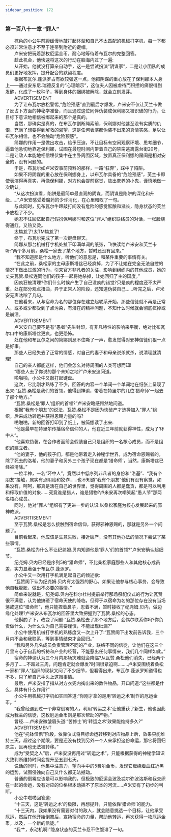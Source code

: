 ```yaml
---
sidebar_position: 172
---
```

### 第一百八十一章 “罪人”  


　　棕色的小公牛前蹄缓慢地敲打起体型和自己不太匹配的机械打字机，每一下都必须非常注意才不至于连带到附近的键帽。  
　　卢米安把玩着那枚厄运金币，耐心地等待着布瓦尔的完整回答。  
　　趁此机会，他快速将这次的行动在脑海内过了一遍:  
　　从开始，他就没打算亲自动手，这一是尝试扮演“阴谋家”，二是让小团队的成员们更好地发挥，提升配合的默契程度。  
　　根据布瓦尔.蓬派罗占有欲较强这一点，他把阴谋的重心放在了保利娜本人身上——通过安东尼.瑞德反复的“心理暗示”，这位夫人因被虐待而积攒的痛恨得到发酵，化成了一枚种子，等到身体的捆绑被解除，就会立刻发芽。  
　　ADVERTISEMENT  
　　为了让布瓦尔放松警惕,“危险预感”直到最后才爆发，卢米安不仅让芙兰卡做了反占卜方面的神秘学准备，而且通过这位同伴伪装成保利娜又被识破的行为，让目标下意识地相信被绑起来的那个是真的。  
　　当然，那确实是真的，在布瓦尔割断绳索前，保利娜对他甚至没有实质的仇恨，充满了想要得到解救的渴望，这是任何表演都伪装不出来的真情实感，足以让布瓦尔相信，也不会触动“危险预感”。  
　　简娜的作用一是做出攻击，给予压迫，不让目标有空闲观察环境、思考细节，逼着他急切地靠近保利娜，试图在最短时间内带着自己的禁脔逃离露台街20号，二是让敌人本能地相信埋伏集中在主卧周围区域，放置真正保利娜的房间是相对安全的，没有问题的。  
　　于是，布瓦尔如卢米安事前预料的那样，一路“狂奔”，踩中了陷阱。  
　　如果不将阴谋的重心放在保利娜身上，以布瓦尔具备的“危险预感”，芙兰卡即使表演得再真实，再像保利娜，对方也会提前察觉，放出豢养的小鬼，谨慎地做一次确认。  
　　“从这次扮演看，陷阱是最简单最直观的阴谋，而阴谋是陷阱的深化和升级...…”卢米安感受着魔药的少许消化，在心里暗叹了一句。  
　　与此同时，见布瓦尔牛蹄敲打间没有危险的感觉酝酿和滋长，隐身状态的芙兰卡放松了不少。  
　　她忍不住回忆起自己假扮保利娜时和这位“罪人”组织联络员的对话，一张脸烧得通红，又热又烫。  
　　太尴尬了!太TM尴尬了!  
　　终于，布瓦尔完成了第一次键盘聊天。  
　　简娜从那台机械打字机处扯下印满单词的纸张，飞快读给卢米安和芙兰卡听:“两个多月前，桑松一家去了某个地方，暂时还没有回来。”  
　　“我不知道那是什么地方，听他们的意思是，和某件重要的事情有关。  
　　“在此之前，桑松家的主母康斯塔丝已经疯掉，为了不让她在完全无法自控的情况下做出过激的行为，引来官方非凡者的关注，影响到组织内的其他成员，她的丈夫瓦赞.桑松连同他们的孩子一起将她杀掉，让她回归了主的国度。”  
　　因疯狂被清理?你们什么时候产生了自己没疯的错觉?只是疯的程度还不太严重，处在部分观点扭曲，异于正常人的阶段，还知道伪装自己……听完之后，卢米安无声咕哝了几句。  
　　在他看来，从与宿命为名的那位存在建立起联系开始，那些信徒就不再是正常人，或多或少都受到了点污染，有潜在的精神问题，不知什么时候就会彻底疯掉或是崩溃。  
　　ADVERTISEMENT  
　　卢米安自己要不是有“愚者”先生封印，有非凡特性的影响来平衡，绝对比布瓦尔口中的康斯塔丝更疯，也更恐怖。  
　　处在他和布瓦尔之间的简娜则忍不住嘶了一声，愈发觉得对邪神信徒们狠一点是好事。  
　　那些人已经失去了正常的情感，对自己的妻子和母亲说杀就杀，说清理就清理!  
　　自己的亲人都能这样，他们会怎么对待周围的人类可想而知!  
　　“哪些人去了你说的那个未知之地?”卢米安追问道。  
　　啪啪啪，小公牛又敲打起键盘。  
　　这次，它比刚才熟练了不少，回答的内容一个单词一个单词地在纸张上呈现了出来:“瓦赞.桑松是我们的首领，他得到神谕，带着在特里尔的几位‘猎命师’一起去了那个地方。”  
　　“瓦赞.桑松是‘罪人’组织的首领?”卢米安略感愕然地问道。  
　　根据“我有个朋友”的说法，瓦赞.桑松不是因为快破产才选择加入“罪人”组织，后来成功转运并获得恩赐力量的吗?  
　　啪啪啪，新的回答打印到了纸上，被简娜读了出来:  
　　“他是最早在特里尔传播宿命信仰的人，他在近三年前就获得神性，成为了‘环中人“。  
　　“他喜欢伪装，在合作者面前会假装自己只是组织的一名核心成员，而不是组织的建立者。  
　　“他的妻子，他的孩子们，都是他带着走入神秘学世界，成为宿命恩赐者的，除了死去的洛希，他的妻子和另外三个孩子现在都是‘猎命师’，当然，康斯塔丝已经被清除。”  
　　一位半神，一名“环中人”，竟然以中低序列非凡者的身份和“洛基”、“我有个朋友”接触，属实有点阴险和狡诈……也不知道“我有个朋友”他们有没有察觉，如果没有，呵呵，那真是活在自己的世界里，觉得周围的人都是蠢货，都是可以利用和榨取价值的对象……究竟谁是猎人，谁是猎物?卢米安再次嘲笑起“愚人节”那两名核心成员。  
　　同时，他对“罪人”组织有了更进一步的认识:以桑松家庭为核心发展起来的邪神教派。  
　　ADVERTISEMENT  
　　至于瓦赞.桑松是怎么接触到宿命信仰，获得邪神恩赐的，那就是另外一个问题了。  
　　目前看起来，他应该是生意失败，接近破产，没有其他办法的情况下尝试了某些事情。  
　　“瓦赞.桑松为什么不让纪尧姆.贝内知道他是‘罪人’们的首领?”卢米安确认起细节。  
　　纪尧姆.贝内已经是序列5的“猎命师”，不比桑松家庭那些人和其他核心成员差，实力显著强于布瓦尔.蓬派罗。  
　　小公牛又一次用打字机满足起自己的倾述欲:  
　　“瓦赞阁下认为纪尧姆.贝内有太强烈的野心，如果让他参与核心事务，会导致他自我膨胀，做出不必要的事情。”  
　　简单来说就是，纪尧姆.贝内在科尔杜村提前举行那场祭祀仪式的行为让瓦赞很不满意，认为他搞砸了宿命天使的降临，但碍于以宿命为名的那位存在没有当场惩戒这位“猎命师”，他只能捏着鼻子，忍着不满，暂时接收了纪尧姆.贝内，做边缘化处理?卢米安从布瓦尔的回答里大致把握到了瓦赞.桑松的心态。  
　　他斟酌了下，改变了问题:“瓦赞.桑松去了那个地方后，会偶尔联系你吗?你负责做什么，为什么认为自己需要谨慎，不能出现纰漏?”  
　　小公牛使用机械打字机的熟练度又一次上升了:“瓦赞阁下出发前告诉我，三个月内不会和我联系，等到事情结束才会回归。”  
　　“我和另外几名成员负责管理不同的产业，联络不同的信徒，让他们在这三个月里专心于自我的祈祷和产业的经营，不能惹出任何事情来，我们几个同样如此。”  
　　宿命的神谕认为三个月内那场灾难就会降临?从瓦赞.桑松他们消失，已经两个多月了……不超过三周，问题肯定就会爆发?时间很紧迫啊.…....卢米安围绕着桑松一家和“罪人”组织的现状又问了不少细节，但看得出来，布瓦尔.蓬派罗知道得也不多，只了解自己手头上这摊事情。  
　　最后，卢米安指了指从对方衣兜内掏出来的数件物品，开口问道:“这些都是什么，具体有什么作用?”  
　　小公牛用机械打字机如实回答道:“你刚才拿的是用‘转运之术’制作的厄运金币。“  
　　“我曾经遇到过一个非常倒霉的人，利用‘转运之术’让他重获了新生，他也因此成为我主的信徒，这枚厄运金币则是那次帮助的产物。”  
　　曾经…..卢米安微皱眉头道:“苦修士’的‘转运之术’效果能维持多久?”  
　　ADVERTISEMENT  
　　他在“托钵僧侣”阶段，依靠仪式将目标命运转移到对应物品上后，效果只能维持三天，超过这个期限，要是还没有找到另外一个人来承担这份命运，那它将回归原主，且再也无法被转移。”  
　　成为“受契之人”后，卢米安没再用过“转运之术”，只能根据获得的神秘学知识大致判断维持时间会提升至五到七天。  
　　说话的同时，他集中注意力，望向手中的5费尔金币，发现它缠绕着血红近黑的运势，试图侵蚀向自己又什么都无法撼动。  
　　普通的倒霉应该是可以影响我的，但极致的厄运会波及忒尔弥波洛斯和我交织在一起的命运，没有对应的位格根本动摇不了原本的河流…..卢米安有了初步的判断。  
　　小公牛啪啪回答道:  
　　“十三天，这是‘转运之术’的极限，再想提升，只能依靠‘猎命师’的能力。  
　　“十三天内，我如果没有需要对付的敌人，就会随意挑选一个目标，让他承受厄运，然后在他开始倒霉后，宣扬宿命的力量，帮助他转运，再次获得一枚厄运金币，以及，一个新的信徒。”  
　　“我艹，永动机啊!”隐身状态的芙兰卡忍不住腹诽了一句。  
